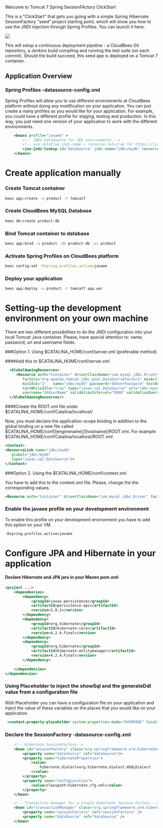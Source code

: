 Welcome to Tomcat 7 Spring SessionFActory ClickStart

This is a "ClickStart" that gets you going with a simple Spring Hibernate SessionFactory "seed" project starting point, which will show you how to use the JNDI injection through Spring Profiles. You can launch it here:

<a href="https://grandcentral.cloudbees.com/?CB_clickstart=https://raw.github.com/fbelzunc/tomcat7-spring-hibernate-jpa-clickstart/master/clickstart.json"><img src="https://d3ko533tu1ozfq.cloudfront.net/clickstart/deployInstantly.png"/></a>

This will setup a continuous deployment pipeline - a CloudBees Git repository, a Jenkins build compiling and running the test suite (on each commit).
Should the build succeed, this seed app is deployed on a Tomcat 7 container.

## Application Overview

### Spring Profiles -datasource-config.xml ###

Spring Profiles will allow you to use different environments at CloudBees platform without doing any modification on your application. You can just create a many profiles as you would like for your application. For example, you could have a different profile for staging, testing and production. In this way, you just need one version of your application to work with the different environments.

```xml
    <beans profile="javaee" >
        <!-- JNDI DataSource for JEE environments -->
        <!-- use relative jndi-name + resource-ref=true for https://jira.springsource.org/browse/SPR-4585 -->
        <jee:jndi-lookup id="dataSource" jndi-name="jdbc/mydb" resource-ref="true"/>
    </beans>
```

# Create application manually

### Create Tomcat container

```sh
bees app:create -a product -t tomcat7
```

### Create CloudBees MySQL Database

```sh
bees db:create product-db
```

### Bind Tomcat container to database

```sh
bees app:bind -a product -db product-db -as product
```

### Activate Spring Profiles on CloudBees platform

```sh
bees config:set -Pspring.profiles.active=javaee
```

### Deploy your application

```sh
bees app:deploy -a product -t tomcat7 app.war
```

# Setting-up the development environment on your own machine

There are two different possibilities to do the JNDI configuration into your local Tomcat Java container. Please, have special attention to: name, password, url and username fields.

###Option 1. Using $CATALINA_HOME/conf/server.xml (preferable method)

####Add this to $CATALINA_HOME/conf/server.xml

```xml
  <GlobalNamingResources>
     <Resource auth="Container" driverClassName="com.mysql.jdbc.Driver"
        factory="org.apache.tomcat.jdbc.pool.DataSourceFactory" maxActive="20" maxIdle="10"
        minIdle="1"   name="jdbc/mydb" password="dbUserPassword" testOnBorrow="true"
        testWhileIdle="true" type="javax.sql.DataSource" url="jdbc:mysql://localhost:3306/dbName"
        username="dbUserName" validationInterval="5000" validationQuery="select 1"/>
  </GlobalNamingResources/>
```

####Create the ROOT.xml file under $CATALINA_HOME/conf/Catalina/localhost/

Now, you must declare the application-scope binding in addition to the global binding on a new file called $CATALINA_HOME/conf/[enginename]/[hostname]/ROOT.xml. For example $CATALINA_HOME/conf/Catalina/localhost/ROOT.xml

```xml
<Context>
<ResourceLink name="jdbc/mydb"
   global="jdbc/mydb"
   type="javax.sql.DataSource"/>
</Context>
```

###Option 2. Using the $CATALINA_HOME/conf/context.xml

You have to add this to the context.xml file. Please, change the the corresponding values.

```xml
<Resource auth="Container" driverClassName="com.mysql.jdbc.Driver" factory="org.apache.tomcat.jdbc.pool.DataSourceFactory" maxActive="20" maxIdle="10" minIdle="1" name="jdbc/mydb" password="dbUserPassword" testOnBorrow="true" testWhileIdle="true" type="javax.sql.DataSource" url="jdbc:mysql://localhost:3306/dbName" username="dbUserName" validationInterval="5000" validationQuery="select 1"/>
```
### Enable the javaee profile on your development environment

To enable this profile on your development environment you have to add this option on your VM.

```xml
-Dspring.profiles.active=javaee
```
# Configure JPA and Hibernate in your application

#### Declare Hibernate and JPA jars in your Maven pom.xml

```xml
<project ...>
    <dependencies>
        <dependency>
            <groupId>javax.persistence</groupId>
            <artifactId>persistence-api</artifactId>
            <version>1.0.2</version>
        </dependency>
        <dependency>
            <groupId>org.hibernate</groupId>
            <artifactId>hibernate-core</artifactId>
            <version>4.2.4.Final</version>
        </dependency>
        <dependency>
            <groupId>org.hibernate</groupId>
            <artifactId>hibernate-entitymanager</artifactId>
            <version>4.2.4.Final</version>
        </dependency>
        ...
    </dependencies>
</dependencies>
```

### Using Placeholder to inject the showSql and the generateDdl value from a configuration file

With Placeholder you can have a configuration file on your application and inject the value of these variables on the places that you would like on your application.

```xml
 <context:property-placeholder system-properties-mode="OVERRIDE" location="classpath:app.properties"/>
```

### Declare the SessionFactory -datasource-config.xml

```xml
    <!-- Hibernate SessionFactory-->
    <bean id="sessionFactory" class="org.springframework.orm.hibernate4.LocalSessionFactoryBean">
        <property name="dataSource" ref="dataSource"/>
        <property name="hibernateProperties">
            <value>
                hibernate.dialect=org.hibernate.dialect.HSQLDialect
            </value>
        </property>
        <property name="configLocation">
            <value>classpath:hibernate.cfg.xml</value>
        </property>
    </bean>

    <!-- Transaction manager for a single Hibernate Session Factory -->
    <bean id="transactionManager" class="org.springframework.orm.hibernate4.HibernateTransactionManager">
        <property name="sessionFactory" ref="sessionFactory" />
        <property name="dataSource" ref="dataSource" />
    </bean>
```



